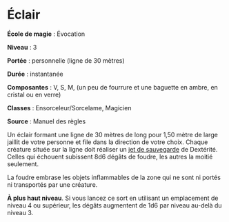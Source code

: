 # Éclair

**École de magie** : Évocation

**Niveau** : 3

**Portée** : personnelle (ligne de 30 mètres)

**Durée** : instantanée

**Composantes** : V, S, M, (un peu de fourrure et une baguette en ambre, en cristal ou en verre)

**Classes** : Ensorceleur/Sorcelame, Magicien

**Source** : Manuel des règles

Un éclair formant une ligne de 30 mètres de long pour 1,50 mètre de large jaillit de votre personne et file dans la direction de votre choix. Chaque créature située sur la ligne doit réaliser un [jet de sauvegarde](/utiliser-les-caracteristiques/#jets-de-sauvegarde) de Dextérité. Celles qui échouent subissent 8d6 dégâts de foudre, les autres la moitié seulement.

La foudre embrase les objets inflammables de la zone qui ne sont ni portés ni transportés par une créature.

**À plus haut niveau**. Si vous lancez ce sort en utilisant un emplacement de niveau 4 ou supérieur, les dégâts augmentent de 1d6 par niveau au-delà du niveau 3.
